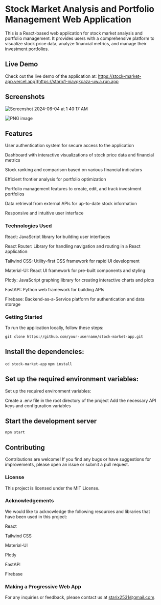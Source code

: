 # Stock Market Analysis and Portfolio Management Web Application

This is a React-based web application for stock market analysis and portfolio management. It provides users with a comprehensive platform to visualize stock price data, analyze financial metrics, and manage their investment portfolios.

## Live Demo
Check out the live demo of the application at: https://stock-market-app.vercel.app](https://starix1-niayqkcaza-uw.a.run.app

## Screenshots

![Screenshot 2024-06-04 at 1 40 17 AM](https://github.com/starix2531/stock_data_visualization/assets/74682270/c01bb8fe-b774-4fe4-9d7d-84d053ed9425)

![PNG image](https://github.com/starix2531/stock_data_visualization/assets/74682270/dc3a4fba-9de8-430d-a95b-07d6fe266671)


## Features

User authentication system for secure access to the application

Dashboard with interactive visualizations of stock price data and financial metrics

Stock ranking and comparison based on various financial indicators

Efficient frontier analysis for portfolio optimization

Portfolio management features to create, edit, and track investment portfolios

Data retrieval from external APIs for up-to-date stock information

Responsive and intuitive user interface

### Technologies Used

React: JavaScript library for building user interfaces

React Router: Library for handling navigation and routing in a React application

Tailwind CSS: Utility-first CSS framework for rapid UI development

Material-UI: React UI framework for pre-built components and styling

Plotly: JavaScript graphing library for creating interactive charts and plots

FastAPI: Python web framework for building APIs

Firebase: Backend-as-a-Service platform for authentication and data storage

### Getting Started

To run the application locally, follow these steps:

`git clone https://github.com/your-username/stock-market-app.git`

## Install the dependencies:

`cd stock-market-app`
`npm install`

## Set up the required environment variables:

Set up the required environment variables:

Create a .env file in the root directory of the project
Add the necessary API keys and configuration variables

## Start the development server

`npm start`


## Contributing

Contributions are welcome! If you find any bugs or have suggestions for improvements, please open an issue or submit a pull request.

### License

This project is licensed under the MIT License.

### Acknowledgements

We would like to acknowledge the following resources and libraries that have been used in this project:

React

Tailwind CSS

Material-UI

Plotly

FastAPI

Firebase

### Making a Progressive Web App

For any inquiries or feedback, please contact us at starix2531@gmail.com.

